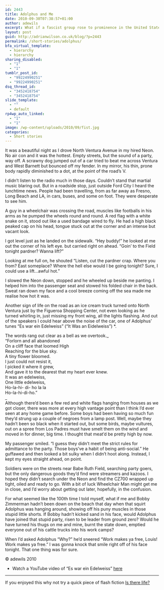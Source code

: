 ```yaml
---
id: 2443
title: Adolphus and Me
date: 2010-09-30T07:38:57+01:00
author: adewils
excerpt: What if a fascist group rose to prominence in the United States, sometime round about now? Huh? Well what would YOU do?
layout: post
guid: http://adrianwilson.co.uk/blog/?p=2443
permalink: /short-stories/adolphus/
bfa_virtual_template:
  - hierarchy
  - hierarchy
sharing_disabled:
  - "1"
  - "1"
tumblr_post_id:
  - "99224990251"
  - "99224990251"
dsq_thread_id:
  - "3452418754"
  - "3452418754"
slide_template:
  - ""
  - default
rp4wp_auto_linked:
  - "1"
  - "1"
image: /wp-content/uploads/2010/09/fist.jpg
categories:
  - Short stories
---
```

<p class="has-drop-cap">
  It was a beautiful night as I drove North Ventura Avenue in my hired Neon. No air con and it was the hottest. Empty streets, but the sound of a party, way off. A scrawny dog jumped out of a car tried to beat me across Ventura and West Barnett but bounced off my fender. In my mirror, his thin, prone body rapidly diminished to a dot, at the point of the road&#8217;s V.
</p>

I didn&#8217;t listen to the radio much in those days. Couldn&#8217;t stand that martial music blaring out. But in a roadside stop, just outside Ford City I heard the lunchtime news. People had been travelling, from as far away as Fresno, Long Beach and LA, in cars, buses, and some on foot. They were desperate to see him.

A guy in a wheelchair was crossing the road, muscles like footballs in his arms as he pumped the wheels round and round. A red flag with a white snake on it, stood out like a used bandage wired to fly. He had a high black peaked cap on his head, tongue stuck out at the corner and an intense but vacant look.

I got level just as he landed on the sidewalk. &#8220;Hey buddy!&#8221; he looked at me out the corner of his left eye. but carried right on ahead. &#8220;Goin&#8217; to the Field tonight pardner? Wanna lift?&#8221;

Looking at me full on, he shouted &#8220;Listen, cut the pardner crap. Where you from? East someplace? Where the hell else would I be going tonight? Sure, I could use a lift&#8230;awful hot.&#8221;

I slowed the Neon down, stopped and he wheeled up beside me panting. I helped him into the passenger seat and stowed his folded chair in the back. Sweat ran down my face and a cool breeze coming off the sea made me realise how hot it was.

Another sign of life on the road as an ice cream truck turned onto North Ventura just by the Figueroa Shopping Center, not even looking as he turned whirling in, just missing my front wing, all the lights flashing. And out of the speakers I could hear above the noise of the car, one of Adolphus&#8217; tunes &#8220;Es war ein Edelweiss&#8221; (&#8220;It Was an Eidelweiss&#8221;) *.

The words rang out clear as a bell as we overtook._  
&#8220;Forlorn and all abandoned  
On a cliff face that loomed High  
Reaching for the blue sky.  
A tiny flower bloomed.  
I just could not resist it,  
I picked it where it grew,  
And gave it to the dearest that my heart ever knew.  
It was an edelweiss,  
One little edelweiss,  
Ho-la-hi- di- ho la la  
Ho-la-hi-di-ho.&#8221;  
_  
Although there&#8217;d been a few red and white flags hanging from houses as we got closer, there was more at every high vantage point than I think I&#8217;d ever seen at any home game before. Some boys had been having so much fun they&#8217;d strung up a couple of negroes from a lamp post. Well, maybe they hadn&#8217;t been so black when it started out, but some birds, maybe vultures, out on a spree from Los Padres must have smelt them on the wind and moved in for dinner, big time. I thought that meat&#8217;d be pretty high by now.

My passenger smiled. &#8220;I guess they didn&#8217;t meet the strict rules for admittance to the party. Those boys&#8217;ve a habit of being anti-social.&#8221; He guffawed and then looked a bit sulky when I didn&#8217;t hoot along. Instead, I kept my eyes straight ahead, on point.

Soldiers were on the streets near Babe Ruth Field, searching party goers, but the only dangerous goods they&#8217;d find were streamers and kazoos. I hoped they didn&#8217;t search under the Neon and find the CZ700 wrapped up tight, oiled and ready to go. With a bit of luck Wheelchair Man might get me in close, and I&#8217;d worry about getting out later, hopefully, in the confusion.

For what seemed like the 100th time I told myself, what if me and Bobby Zimmerman hadn’t been down on the beach that day when that squirt Adolphus was hanging around, showing off his puny muscles in those stupid little shorts. If Bobby hadn’t kicked sand in his face, would Adolphus have joined that stupid party, risen to be leader from ground zero? Would he have turned his thugs on me and mine, burnt the state down, emptied everyone out of his cattle trucks into his work camps?

When I’d asked Adolphus &#8220;Why?&#8221; he&#8217;d sneered “Work makes ya free, Louis! Work makes ya free.” I was gonna knock that smile right off of his face tonight. That one thing was for sure.

© adewils 2010

* Watch a YouTube video of &#8220;Es war ein Edelweiss&#8221; [here](https://youtu.be/yyVIhU56l8g)

<hr class="wp-block-separator" />

If you enjoyed this why not try a quick piece of flash fiction [Is there life?](https://www.adewils.com/flash-fiction/life/)